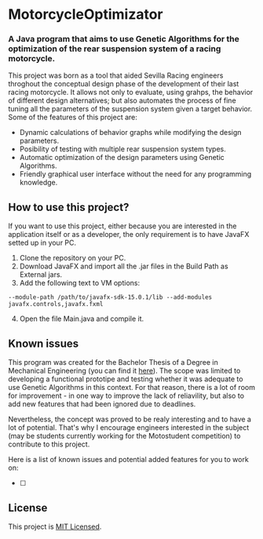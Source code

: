 # MotorcycleOptimizator

### A Java program that aims to use Genetic Algorithms for the optimization of the rear suspension system of a racing motorcycle.

This project was born as a tool that aided Sevilla Racing engineers throghout the conceptual design phase of the development of their last racing motorcycle. It allows not only to evaluate, using grahps, the behavior of different design alternatives; but also automates the process of fine tuning all the parameters of the suspension system given a target behavior. Some of the features of this project are:

* Dynamic calculations of behavior graphs while modifying the design parameters.
* Posibility of testing with multiple rear suspension system types.
* Automatic optimization of the design parameters using Genetic Algorithms.
* Friendly graphical user interface without the need for any programming knowledge.


## How to use this project?
If you want to use this project, either because you are interested in the application itself or as a developer, the only requirement is to have JavaFX setted up in your PC.

1. Clone the repository on your PC.
2. Download JavaFX and import all the .jar files in the Build Path as External jars.
3. Add the following text to VM options:

``
--module-path /path/to/javafx-sdk-15.0.1/lib --add-modules javafx.controls,javafx.fxml
``

4. Open the file Main.java and compile it.   

## Known issues
This program was created for the Bachelor Thesis of a Degree in Mechanical Engineering (you can find it [here](https://idus.us.es/handle/11441/136702)). The scope was limited to developing a functional prototipe and testing whether it was adequate to use Genetic Algorithms in this context. For that reason, there is a lot of room for improvement - in one way to improve the lack of reliavility, but also to add new features that had been ignored due to deadlines. 

Nevertheless, the concept was proved to be realy interesting and to have a lot of potential. That's why I encourage engineers interested in the subject (may be students currently working for the Motostudent competition) to contribute to this project.

Here is a list of known issues and potential added features for you to work on:

-[ ] 
 
 ## License
 This project is [MIT Licensed](LICENSE).

